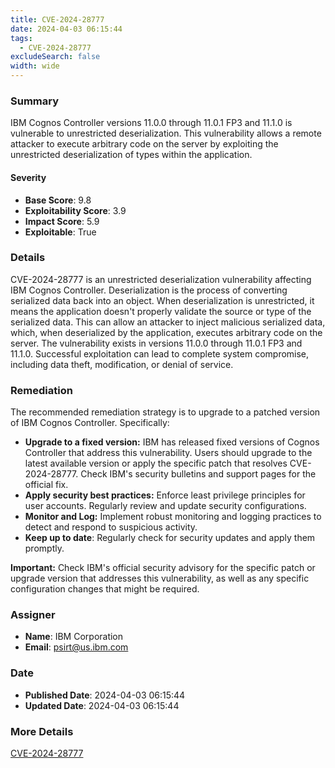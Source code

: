 ```yaml
---
title: CVE-2024-28777
date: 2024-04-03 06:15:44
tags:
  - CVE-2024-28777
excludeSearch: false
width: wide
---
```


### Summary
IBM Cognos Controller versions 11.0.0 through 11.0.1 FP3 and 11.1.0 is vulnerable to unrestricted deserialization. This vulnerability allows a remote attacker to execute arbitrary code on the server by exploiting the unrestricted deserialization of types within the application.

#### Severity
- **Base Score**: 9.8
- **Exploitability Score**: 3.9
- **Impact Score**: 5.9
- **Exploitable**: True

### Details
CVE-2024-28777 is an unrestricted deserialization vulnerability affecting IBM Cognos Controller. Deserialization is the process of converting serialized data back into an object. When deserialization is unrestricted, it means the application doesn't properly validate the source or type of the serialized data. This can allow an attacker to inject malicious serialized data, which, when deserialized by the application, executes arbitrary code on the server.  The vulnerability exists in versions 11.0.0 through 11.0.1 FP3 and 11.1.0. Successful exploitation can lead to complete system compromise, including data theft, modification, or denial of service.

### Remediation
The recommended remediation strategy is to upgrade to a patched version of IBM Cognos Controller.  Specifically:

*   **Upgrade to a fixed version:** IBM has released fixed versions of Cognos Controller that address this vulnerability. Users should upgrade to the latest available version or apply the specific patch that resolves CVE-2024-28777. Check IBM's security bulletins and support pages for the official fix.
*   **Apply security best practices:** Enforce least privilege principles for user accounts. Regularly review and update security configurations.
*   **Monitor and Log:** Implement robust monitoring and logging practices to detect and respond to suspicious activity.
*   **Keep up to date**: Regularly check for security updates and apply them promptly.

**Important:** Check IBM's official security advisory for the specific patch or upgrade version that addresses this vulnerability, as well as any specific configuration changes that might be required.

### Assigner
- **Name**: IBM Corporation
- **Email**: psirt@us.ibm.com

### Date
- **Published Date**: 2024-04-03 06:15:44
- **Updated Date**: 2024-04-03 06:15:44

### More Details
[CVE-2024-28777](https://www.cvedetails.com/cve/CVE-2024-28777)